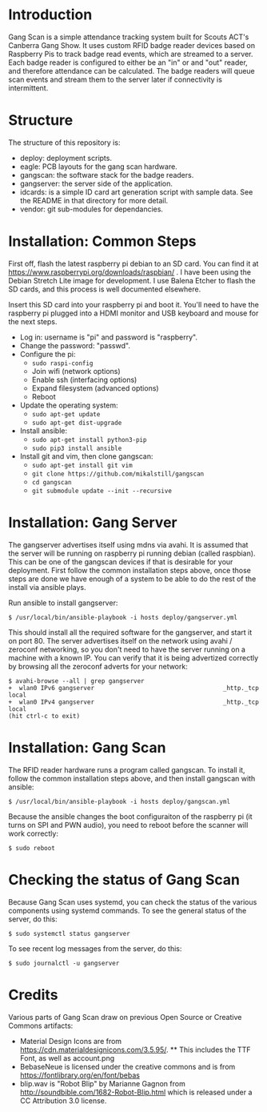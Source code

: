 Introduction
============

Gang Scan is a simple attendance tracking system built for Scouts ACT's
Canberra Gang Show. It uses custom RFID badge reader devices based on
Raspberry Pis to track badge read events, which are streamed to a server.
Each badge reader is configured to either be an "in" or and "out" reader, and
therefore attendance can be calculated. The badge readers will queue scan
events and stream them to the server later if connectivity is intermittent.

Structure
=========

The structure of this repository is:

* deploy: deployment scripts.
* eagle: PCB layouts for the gang scan hardware.
* gangscan: the software stack for the badge readers.
* gangserver: the server side of the application.
* idcards: is a simple ID card art generation script with sample data. See the README in that directory for more detail.
* vendor: git sub-modules for dependancies.

Installation: Common Steps
==========================

First off, flash the latest raspberry pi debian to an SD card. You can find
it at https://www.raspberrypi.org/downloads/raspbian/ . I have been using the
Debian Stretch Lite image for development. I use Balena Etcher to flash the
SD cards, and this process is well documented elsewhere.

Insert this SD card into your raspberry pi and boot it. You'll need to have
the raspberry pi plugged into a HDMI monitor and USB keyboard and mouse for
the next steps.

* Log in: username is "pi" and password is "raspberry".
* Change the password: "passwd".
* Configure the pi:
  * `sudo raspi-config`
  * Join wifi (network options)
  * Enable ssh (interfacing options)
  * Expand filesystem (advanced options)
  * Reboot
* Update the operating system:
  * `sudo apt-get update`
  * `sudo apt-get dist-upgrade`
* Install ansible:
  * `sudo apt-get install python3-pip`
  * `sudo pip3 install ansible`
* Install git and vim, then clone gangscan:
  * `sudo apt-get install git vim`
  * `git clone https://github.com/mikalstill/gangscan`
  * `cd gangscan`
  * `git submodule update --init --recursive`

Installation: Gang Server
=========================

The gangserver advertises itself using mdns via avahi. It is assumed that
the server will be running on raspberry pi running debian (called raspbian).
This can be one of the gangscan devices if that is desirable for your
deployment. First follow the common installation steps above, once those
steps are done we have enough of a system to be able to do the rest of the
install via ansible plays.

Run ansible to install gangserver:

~~~~
$ /usr/local/bin/ansible-playbook -i hosts deploy/gangserver.yml
~~~~

This should install all the required software for the gangserver, and start
it on port 80. The server advertises itself on the network using avahi /
zeroconf networking, so you don't need to have the server running on a
machine with a known IP. You can verify that it is being advertized correctly
by browsing all the zeroconf adverts for your network:

~~~~
$ avahi-browse --all | grep gangserver
+  wlan0 IPv6 gangserver                                    _http._tcp     local
+  wlan0 IPv4 gangserver                                    _http._tcp     local
(hit ctrl-c to exit)
~~~~

Installation: Gang Scan
=======================

The RFID reader hardware runs a program called gangscan. To install it,
follow the common installation steps above, and then install gangscan with
ansible:

~~~~
$ /usr/local/bin/ansible-playbook -i hosts deploy/gangscan.yml
~~~~

Because the ansible changes the boot configuraiton of the raspberry pi (it
turns on SPI and PWN audio), you need to reboot before the scanner will work
correctly:

~~~~
$ sudo reboot
~~~~

Checking the status of Gang Scan
================================

Because Gang Scan uses systemd, you can check the status of the various
components using systemd commands. To see the general status of the server,
do this:

~~~~
$ sudo systemctl status gangserver
~~~~

To see recent log messages from the server, do this:

~~~~
$ sudo journalctl -u gangserver
~~~~

Credits
=======

Various parts of Gang Scan draw on previous Open Source or Creative Commons
artifacts:

* Material Design Icons are from https://cdn.materialdesignicons.com/3.5.95/.
** This includes the TTF Font, as well as account.png
* BebaseNeue is licensed under the creative commons and is from https://fontlibrary.org/en/font/bebas
* blip.wav is "Robot Blip" by Marianne Gagnon from http://soundbible.com/1682-Robot-Blip.html which is released under a CC Attribution 3.0 license.
